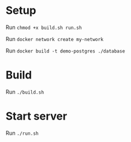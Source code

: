 # Setup

Run `chmod +x build.sh run.sh`

Run `docker network create my-network`

Run `docker build -t demo-postgres ./database`

# Build

Run `./build.sh`

# Start server

Run `./run.sh`
